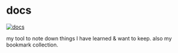 # docs
[![docs](https://readthedocs.org/projects/famoserdocs/badge/?version=latest)](https://famoserdocs.readthedocs.io/en/latest/)

my tool to note down things I have learned & want to keep.
also my bookmark collection.
